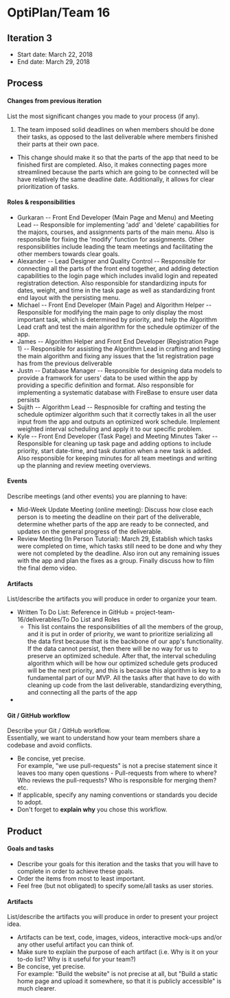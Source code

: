 # OptiPlan/Team 16

## Iteration 3

 * Start date: March 22, 2018
 * End date: March 29, 2018

## Process

#### Changes from previous iteration

List the most significant changes you made to your process (if any).

 1) The team imposed solid deadlines on when members should be done their tasks, as opposed to the last deliverable where members finished their parts at their own pace.
 * This change should make it so that the parts of the app that need to be finished first are completed. Also, it makes connecting pages more streamlined because the parts which are going to be connected will be have relatively the same deadline date. Additionally, it allows for clear prioritization of tasks. 
 
 
#### Roles & responsibilities

 * Gurkaran -- Front End Developer (Main Page and Menu) and Meeting Lead -- Responsible for implementing 'add' and 'delete' capabilities for the majors, courses, and assignments parts of the main menu. Also is responsible for fixing the 'modify' function for assignments. Other responsibilities include leading the team meetings and facilitating the other members towards clear goals.   
 * Alexander -- Lead Designer and Quality Control -- Responsible for connecting all the parts of the front end together, and adding detection capabilities to the login page which includes invalid login and repeated registration detection. Also responsible for standardizing inputs for dates, weight, and time in the task page as well as standardizing front end layout with the persisting menu. 
 * Michael -- Front End Developer (Main Page) and Algorithm Helper -- Responsible for modifying the main page to only display the most important task, which is determined by priority, and help the Algorithm Lead craft and test the main algorithm for the schedule optimizer of the app. 
 * James -- Algorithm Helper and Front End Developer (Registration Page 1) -- Responsible for assisting the Algorithm Lead in crafting and testing the main algorithm and fixing any issues that the 1st registration page has from the previous deliverable
 * Justn -- Database Manager -- Responsible for designing data models to provide a framwork for users' data to be used within the app by providing a specific definition and format. Also responsible for implementing a systematic database with FireBase to ensure user data persists
 * Sujith -- Algorithm Lead -- Respnosible for crafting and testing the schedule optimizer algorithm such that it correctly takes in all the user input from the app and outputs an optimized work schedule. Implement weighted interval scheduling and apply it to our specific problem.
 * Kyle -- Front End Developer (Task Page) and Meeting Minutes Taker -- Responsible for cleaning up task page and adding options to include priority, start date-time, and task duration when a new task is added. Also responsible for keeping minutes for all team meetings and writing up the planning and review meeting overviews. 

#### Events

Describe meetings (and other events) you are planning to have:
 * Mid-Week Update Meeting (online meeting): Discuss how close each person is to meeting the deadline on their part of the deliverable, determine whether parts of the app are ready to be connected, and updates on the general progress of the deliverable.
 * Review Meeting (In Person Tutorial): March 29, Establish which tasks were completed on time, which tasks still need to be done and why they were not completed by the deadline. Also iron out any remaining issues with the app and plan the fixes as a group. Finally discuss how to film the final demo video.
 
 
#### Artifacts

List/describe the artifacts you will produce in order to organize your team.       

 * Written To Do List: Reference in GitHub = project-team-16/deliverables/To Do List and Roles
   * This list contains the responsibilities of all the members of the group, and it is put in order of priority, we want to prioritize serializing all the data first because that is the backbone of our app's functionality. If the data cannot persist, then there will be no way for us to preserve an optimized schedule. After that, the interval scheduling algorithm which will be how our optimized schedule gets produced will be the next priority, and this is because this algorithm is key to a fundamental part of our MVP. All the tasks after that have to do with cleaning up code from the last deliverable, standardizing everything, and connecting all the parts of the app
 *

#### Git / GitHub workflow

Describe your Git / GitHub workflow.     
Essentially, we want to understand how your team members share a codebase and avoid conflicts.

 * Be concise, yet precise.      
For example, "we use pull-requests" is not a precise statement since it leaves too many open questions - Pull-requests from where to where? Who reviews the pull-requests? Who is responsible for merging them? etc.
 * If applicable, specify any naming conventions or standards you decide to adopt.
 * Don't forget to **explain why** you chose this workflow.



## Product

#### Goals and tasks

 * Describe your goals for this iteration and the tasks that you will have to complete in order to achieve these goals.
 * Order the items from most to least important.
 * Feel free (but not obligated) to specify some/all tasks as user stories.

#### Artifacts

List/describe the artifacts you will produce in order to present your project idea.

 * Artifacts can be text, code, images, videos, interactive mock-ups and/or any other useful artifact you can think of.
 * Make sure to explain the purpose of each artifact (i.e. Why is it on your to-do list? Why is it useful for your team?)
 * Be concise, yet precise.         
   For example: "Build the website" is not precise at all, but "Build a static home page and upload it somewhere, so that it is publicly accessible" is much clearer.
